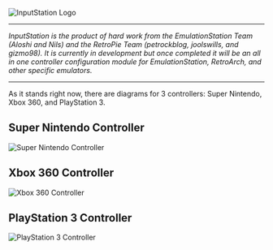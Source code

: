 ![InputStation Logo](https://cloud.githubusercontent.com/assets/10035308/7110815/a2c49968-e174-11e4-941c-960290311bca.png)
***
_InputStation is the product of hard work from the EmulationStation Team (Aloshi and Nils) and the RetroPie Team (petrockblog, joolswills, and gizmo98). It is currently in development but once completed it will be an all in one controller configuration module for EmulationStation, RetroArch, and other specific emulators._

***
As it stands right now, there are diagrams for 3 controllers: Super Nintendo, Xbox 360, and PlayStation 3.

## Super Nintendo Controller
![Super Nintendo Controller](https://cloud.githubusercontent.com/assets/10035308/7110174/0f2fdb54-e16a-11e4-8f3d-37bdca8f1ddf.png)

## Xbox 360 Controller
![Xbox 360 Controller](https://cloud.githubusercontent.com/assets/10035308/7110173/0f2ea784-e16a-11e4-9c6f-5fe7c594b05a.png)

## PlayStation 3 Controller
![PlayStation 3 Controller](https://cloud.githubusercontent.com/assets/10035308/7110172/0f2bae8a-e16a-11e4-8496-ed56f35b60ea.png)